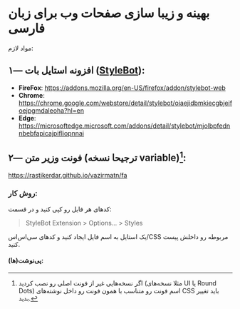 # بهینه و زیبا سازی صفحات وب برای زبان فارسی

مواد لازم:

## ۱— افزونه استایل بات ([StyleBot](https://stylebot.dev)):

- **FireFox**: https://addons.mozilla.org/en-US/firefox/addon/stylebot-web
- **Chrome**: https://chrome.google.com/webstore/detail/stylebot/oiaejidbmkiecgbjeifoejpgmdaleoha?hl=en
- **Edge**: https://microsoftedge.microsoft.com/addons/detail/stylebot/mjolbpfednnbebfapicajpifliopnnai



## ۲— فونت وزیر متن (ترجیحا نسخه variable)[^1]:

https://rastikerdar.github.io/vazirmatn/fa

### روش کار:

کدهای هر فایل رو کپی کنید و در قسمت:

> StyleBot Extension > Options... > Styles

یک استایل به اسم فایل ایجاد کنید و کدهای سی‌اس‌اس/CSS مربوطه رو داخلش پیست کنید.


#### پی‌نوشت‌(ها):
[^1]: اگر نسخه‌هایی غیر از فونت اصلی رو نصب کردید (مثلا نسخه‌های UI یا Round Dots) اسم فونت رو متناسب با همون فونت رو داخل نوشته‌های CSS باید تغییر بدید.
